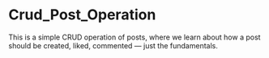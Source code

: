 # Crud_Post_Operation
This is a simple CRUD operation of posts, where we learn about how a post should be created, liked, commented — just the fundamentals.
